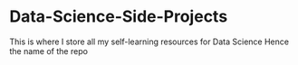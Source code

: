 # Data-Science-Side-Projects
This is where I store all my self-learning resources for Data Science
Hence the name of the repo
